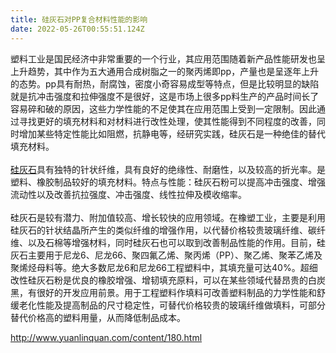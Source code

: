 ```yaml
---
title: 硅灰石对PP复合材料性能的影响
date: 2022-05-26T00:55:51.124Z
---
```

<!--StartFragment-->

塑料工业是国民经济中非常重要的一个行业，其应用范围随着新产品性能研发也呈上升趋势，其中作为五大通用合成树脂之一的聚丙烯即pp，产量也是呈逐年上升的态势。pp具有耐热，耐腐蚀，密度小奇容易成型等特点，但是比较明显的缺陷就是抗冲击强度和拉伸强度不是很好，这是市场上很多pp料生产的产品时间长了容易碎和破的原因，这些力学性能的不足使其在应用范围上受到一定限制。因此通过寻找更好的填充材料和对材料进行改性处理，使其性能得到不同程度的改善，同时增加某些特定性能比如阻燃，抗静电等，经研究实践，硅灰石是一种绝佳的替代填充材料。\
\
[硅灰石](http://www.yuanlinquan.com/)具有独特的针状纤维，具有良好的绝缘性、耐磨性，以及较高的折光率。是塑料、橡胶制品较好的填充材料。特点与性能：硅灰石粉可以提高冲击强度、增强流动性以及改善抗拉强度、冲击强度、线性拉伸及模收缩率。\
\
硅灰石是较有潜力、附加值较高、增长较快的应用领域。在橡塑工业，主要是利用硅灰石的针状结晶所产生的类似纤维的增强作用，以代替价格较贵玻璃纤维、碳纤维、以及石棉等增强材料，同时硅灰石也可以取到改善制品性能的作用。目前，硅灰石主要用于尼龙6、尼龙66、聚四氟乙烯、聚丙烯（PP）、聚乙烯、聚苯乙烯及聚烯烃母料等。绝大多数尼龙6和尼龙66工程塑料中，其填充量可达40%。超细改性硅灰石粉是优良的橡胶增强、增韧填充原料，可以在某些领域代替昂贵的白炭黑，有很好的开发应用前景。用于工程塑料作填料可改善塑料制品的力学性能和舒缓老化性能及提高制品的尺寸稳定性，可替代价格较贵的玻璃纤维做填料，可部分替代价格高的塑料用量，从而降低制品成本。

http://www.yuanlinquan.com/content/180.html

<!--EndFragment-->